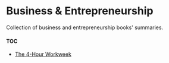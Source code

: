 # Business & Entrepreneurship

Collection of business and entrepreneurship books' summaries.

#### TOC

* [The 4-Hour Workweek](./4hour)
